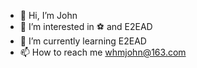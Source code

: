 - 👋 Hi, I’m John
- 👀 I’m interested in ⚽️ and E2EAD
- 🌱 I’m currently learning E2EAD
- 📫 How to reach me whmjohn@163.com

<!---
whmJohn/whmJohn is a ✨ special ✨ repository because its `README.md` (this file) appears on your GitHub profile.
You can click the Preview link to take a look at your changes.
--->
